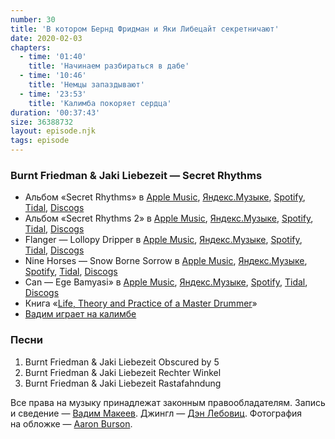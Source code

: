```yaml
---
number: 30
title: 'В котором Бернд Фридман и Яки Либецайт секретничают'
date: 2020-02-03
chapters:
  - time: '01:40'
    title: 'Начинаем разбираться в дабе'
  - time: '10:46'
    title: 'Немцы запаздывают'
  - time: '23:53'
    title: 'Калимба покоряет сердца'
duration: '00:37:43'
size: 36388732
layout: episode.njk
tags: episode
---
```


### Burnt Friedman & Jaki Liebezeit — Secret Rhythms

- Альбом «Secret Rhythms» в
  [Apple Music](https://music.apple.com/album/350024317),
  [Яндекс.Музыке](https://music.yandex.ru/album/5291736),
  [Spotify](https://open.spotify.com/playlist/0YF7xFWWb64CNmVNxl2szn),
  [Tidal](https://tidal.com/album/87612014),
  [Discogs](https://www.discogs.com/master/14560)
- Альбом «Secret Rhythms 2» в
  [Apple Music](https://music.apple.com/album/724385391),
  [Яндекс.Музыке](https://music.yandex.ru/artist/5827924),
  [Spotify](https://open.spotify.com/playlist/4O4rpsUe0ow070B2x1YEnW),
  [Tidal](https://tidal.com/browse/album/87627098),
  [Discogs](https://www.discogs.com/master/14569)
- Flanger — Lollopy Dripper в
  [Apple Music](https://music.apple.com/album/1039499690),
  [Яндекс.Музыке](https://music.yandex.ru/album/5287433),
  [Spotify](https://open.spotify.com/album/72HlRW3bRovz07yfBPfGew),
  [Tidal](https://listen.tidal.com/album/87611022),
  [Discogs](https://www.discogs.com/master/904640)
- Nine Horses — Snow Borne Sorrow в
  [Apple Music](https://music.apple.com/album/1443833159),
  [Яндекс.Музыке](https://music.yandex.ru/artist/669938),
  [Spotify](https://open.spotify.com/album/7jTescI5fxu4l0DWKIdWCK),
  [Tidal](https://listen.tidal.com/album/76827287),
  [Discogs](https://www.discogs.com/master/13446)
- Can — Ege Bamyasi» в
  [Apple Music](https://music.apple.com/album/711468600),
  [Яндекс.Музыке](https://music.yandex.ru/album/6220066),
  [Spotify](https://open.spotify.com/playlist/2l0axAWHF5JHbi7nXrcbfi),
  [Tidal](https://tidal.com/browse/album/22662920),
  [Discogs](https://www.discogs.com/master/11693)
- Книга «[Life, Theory and Practice of a Master Drummer](https://unbound.com/books/jaki-liebezeit/)»
- [Вадим играет на калимбе](https://www.instagram.com/p/siYo6IMzgg/)

### Песни

1. Burnt Friedman & Jaki Liebezeit Obscured by 5
2. Burnt Friedman & Jaki Liebezeit Rechter Winkel
3. Burnt Friedman & Jaki Liebezeit Rastafahndung

Все права на музыку принадлежат законным правообладателям. Запись и сведение — [Вадим Макеев](https://twitter.com/pepelsbey). Джингл — [Дэн Лебовиц](https://www.youtube.com/channel/UC38A5qHrlc_Zgua7vL4b96w). Фотография на обложке — [Aaron Burson](https://unsplash.com/photos/aE3gcKW1BxU).
